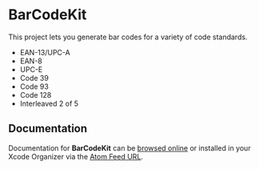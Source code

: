 BarCodeKit
==========

This project lets you generate bar codes for a variety of code standards.

- EAN-13/UPC-A
- EAN-8
- UPC-E
- Code 39
- Code 93
- Code 128
- Interleaved 2 of 5

Documentation
-------------

Documentation for **BarCodeKit** can be [browsed online](https://docs.cocoanetics.com/BarCodeKit) or installed in your Xcode Organizer via the [Atom Feed URL](https://docs.cocoanetics.com/BarCodeKit/BarCodeKit.atom).